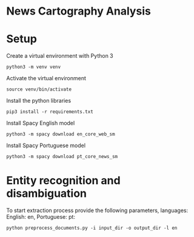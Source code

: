 # News Cartography Analysis

# Setup

Create a virtual environment with Python 3
```
python3 -m venv venv
```

Activate the virtual environment
```
source venv/bin/activate
```

Install the python libraries
```
pip3 install -r requirements.txt
```

Install Spacy English model
```
python3 -m spacy download en_core_web_sm
```

Install Spacy Portuguese model
```
python3 -m spacy download pt_core_news_sm
```

# Entity recognition and disambiguation

To start extraction process provide the following parameters, languages: English: en, Portuguese: pt:

```
python preprocess_documents.py -i input_dir -o output_dir -l en
```

